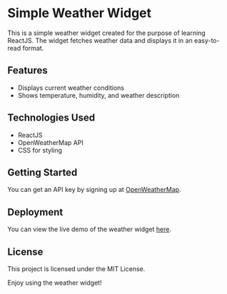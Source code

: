 # Simple Weather Widget

This is a simple weather widget created for the purpose of learning ReactJS. The widget fetches weather data and displays it in an easy-to-read format. 

## Features

- Displays current weather conditions
- Shows temperature, humidity, and weather description

## Technologies Used

- ReactJS
- OpenWeatherMap API
- CSS for styling

## Getting Started
You can get an API key by signing up at [OpenWeatherMap](https://openweathermap.org/).

## Deployment

You can view the live demo of the weather widget [here]([your-deployment-link](https://tempus-roan.vercel.app/)).


## License

This project is licensed under the MIT License.

Enjoy using the weather widget!

